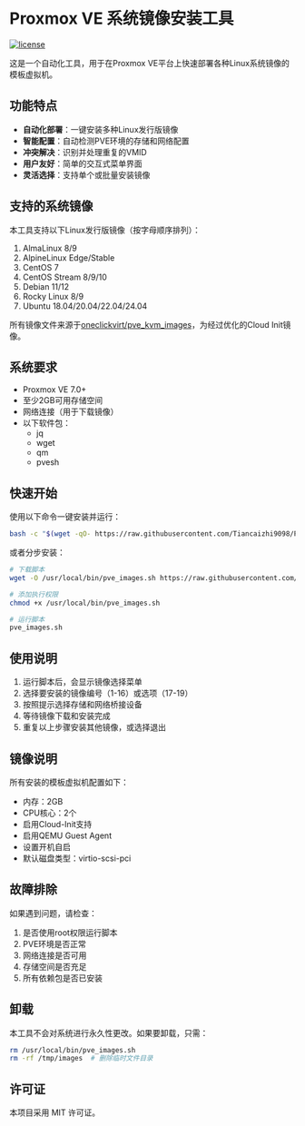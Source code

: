 # Proxmox VE 系统镜像安装工具

[![license](https://img.shields.io/github/license/Tiancaizhi9098/Proxmox-VE-Images)](https://github.com/Tiancaizhi9098/Proxmox-VE-Images/blob/main/LICENSE)

这是一个自动化工具，用于在Proxmox VE平台上快速部署各种Linux系统镜像的模板虚拟机。

## 功能特点

- **自动化部署**：一键安装多种Linux发行版镜像
- **智能配置**：自动检测PVE环境的存储和网络配置
- **冲突解决**：识别并处理重复的VMID
- **用户友好**：简单的交互式菜单界面
- **灵活选择**：支持单个或批量安装镜像

## 支持的系统镜像

本工具支持以下Linux发行版镜像（按字母顺序排列）：

1. AlmaLinux 8/9
2. AlpineLinux Edge/Stable
3. CentOS 7
4. CentOS Stream 8/9/10
5. Debian 11/12
6. Rocky Linux 8/9
7. Ubuntu 18.04/20.04/22.04/24.04

所有镜像文件来源于[oneclickvirt/pve_kvm_images](https://github.com/oneclickvirt/pve_kvm_images/releases/tag/images)，为经过优化的Cloud Init镜像。

## 系统要求

- Proxmox VE 7.0+
- 至少2GB可用存储空间
- 网络连接（用于下载镜像）
- 以下软件包：
  - jq
  - wget
  - qm
  - pvesh

## 快速开始

使用以下命令一键安装并运行：

```bash
bash -c "$(wget -qO- https://raw.githubusercontent.com/Tiancaizhi9098/Proxmox-VE-Images/main/install.sh)"
```

或者分步安装：

```bash
# 下载脚本
wget -O /usr/local/bin/pve_images.sh https://raw.githubusercontent.com/Tiancaizhi9098/Proxmox-VE-Images/main/pve_images.sh

# 添加执行权限
chmod +x /usr/local/bin/pve_images.sh

# 运行脚本
pve_images.sh
```

## 使用说明

1. 运行脚本后，会显示镜像选择菜单
2. 选择要安装的镜像编号（1-16）或选项（17-19）
3. 按照提示选择存储和网络桥接设备
4. 等待镜像下载和安装完成
5. 重复以上步骤安装其他镜像，或选择退出

## 镜像说明

所有安装的模板虚拟机配置如下：

- 内存：2GB
- CPU核心：2个
- 启用Cloud-Init支持
- 启用QEMU Guest Agent
- 设置开机自启
- 默认磁盘类型：virtio-scsi-pci

## 故障排除

如果遇到问题，请检查：

1. 是否使用root权限运行脚本
2. PVE环境是否正常
3. 网络连接是否可用
4. 存储空间是否充足
5. 所有依赖包是否已安装

## 卸载

本工具不会对系统进行永久性更改。如果要卸载，只需：

```bash
rm /usr/local/bin/pve_images.sh
rm -rf /tmp/images  # 删除临时文件目录
```

## 许可证

本项目采用 MIT 许可证。 